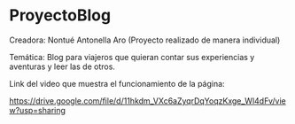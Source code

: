 # ProyectoBlog

Creadora: Nontué Antonella Aro 
(Proyecto realizado de manera individual)

Temática: Blog para viajeros que quieran contar sus experiencias y aventuras y leer las de otros. 

Link del video que muestra el funcionamiento de la página: 

https://drive.google.com/file/d/11hkdm_VXc6aZyqrDqYoqzKxge_Wl4dFv/view?usp=sharing

